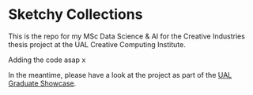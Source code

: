 # Sketchy Collections

This is the repo for my MSc Data Science & AI for the Creative Industries thesis project at the UAL Creative Computing Institute. 

Adding the code asap x

In the meantime, please have a look at the project as part of the [UAL Graduate Showcase](https://graduateshowcase.arts.ac.uk/projects/316244/cover).
